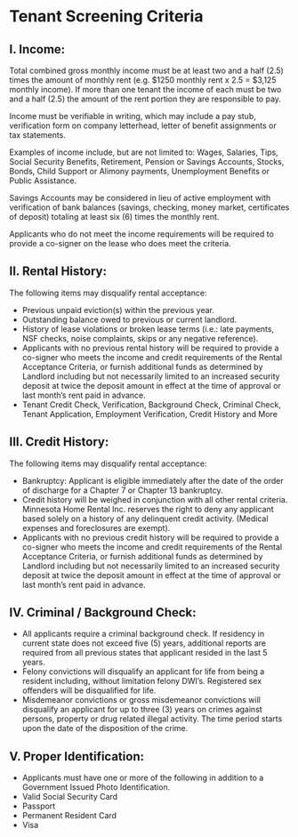 # Tenant Screening Criteria


## I. Income:

Total combined gross monthly income must be at least two and a half (2.5) times the amount of monthly rent (e.g. $1250 monthly rent x 2.5 = $3,125 monthly income). If more than one tenant the income of each must be two and a half (2.5) the amount of the rent portion they are responsible to pay.

Income must be verifiable in writing, which may include a pay stub, verification form on company letterhead, letter of benefit assignments or tax statements.

Examples of income include, but are not limited to: Wages, Salaries, Tips, Social Security Benefits, Retirement, Pension or Savings Accounts, Stocks, Bonds, Child Support or Alimony payments, Unemployment Benefits or Public Assistance.

Savings Accounts may be considered in lieu of active employment with verification of bank balances (savings, checking, money market, certificates of deposit) totaling at least six (6) times the monthly rent.

Applicants who do not meet the income requirements will be required to provide a co-signer on the lease who does meet the criteria.

## II. Rental History:

The following items may disqualify rental acceptance:

* Previous unpaid eviction(s) within the previous year.
* Outstanding balance owed to previous or current landlord.
* History of lease violations or broken lease terms (i.e.: late payments, NSF checks, noise complaints, skips or any negative reference).
* Applicants with no previous rental history will be required to provide a co-signer who meets the income and credit requirements of the Rental Acceptance Criteria, or furnish additional funds as determined by Landlord including but not necessarily limited to an increased security deposit at twice the deposit amount in effect at the time of approval or last month’s rent paid in advance.
* Tenant Credit Check, Verification, Background Check, Criminal Check, Tenant Application, Employment Verification, Credit History and More

## III. Credit History:

The following items may disqualify rental acceptance:

* Bankruptcy: Applicant is eligible immediately after the date of the order of discharge for a Chapter 7 or Chapter 13 bankruptcy.
* Credit history will be weighed in conjunction with all other rental criteria. Minnesota Home Rental Inc. reserves the right to deny any applicant based solely on a history of any delinquent credit activity. (Medical expenses and foreclosures are exempt).
* Applicants with no previous credit history will be required to provide a co-signer who meets the income and credit requirements of the Rental Acceptance Criteria, or furnish additional funds as determined by Landlord including but not necessarily limited to an increased security deposit at twice the deposit amount in effect at the time of approval or last month’s rent paid in advance.

## IV. Criminal / Background Check:

* All applicants require a criminal background check. If residency in current state does not exceed five (5) years, additional reports are required from all previous states that applicant resided in the last 5 years.
* Felony convictions will disqualify an applicant for life from being a resident including, without limitation felony DWI’s. Registered sex offenders will be disqualified for life.
* Misdemeanor convictions or gross misdemeanor convictions will disqualify an applicant for up to three (3) years on crimes against persons, property or drug related illegal activity. The time period starts upon the date of the disposition of the crime.

## V. Proper Identification:

* Applicants must have one or more of the following in addition to a Government Issued Photo Identification.
* Valid Social Security Card
* Passport
* Permanent Resident Card
* Visa